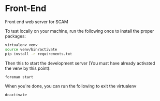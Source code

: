 Front-End
=========

Front end web server for SCAM


To test locally on your machine, run the following once to install the proper packages:

```bash
virtualenv venv
source venv/bin/activate
pip install -r requirements.txt
```

Then this to start the development server (You must have already activated the venv by this point):

```bash
foreman start
```

When you're done, you can run the following to exit the virtualenv

```bash
deactivate
```

